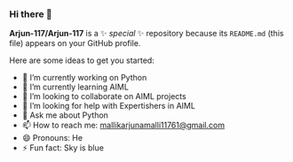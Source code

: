 ### Hi there 👋


**Arjun-117/Arjun-117** is a ✨ _special_ ✨ repository because its `README.md` (this file) appears on your GitHub profile.

Here are some ideas to get you started:

- 🔭 I’m currently working on Python 
- 🌱 I’m currently learning AIML
- 👯 I’m looking to collaborate on AIML projects
- 🤔 I’m looking for help with Expertishers in AIML
- 💬 Ask me about Python 
- 📫 How to reach me: mallikarjunamalli11761@gmail.com
- 😄 Pronouns: He
- ⚡ Fun fact: Sky is blue

